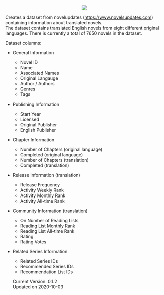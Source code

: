 <p align="center">
  <img src="https://user-images.githubusercontent.com/1130029/136163928-552ee3e4-9d9d-4394-8a90-fbec1753dee4.jpg" />
</p>

Creates a dataset from novelupdates (https://www.novelsupdates.com) containing information about translated novels.  
The dataset contains translated English novels from eight different original languages. There is currently a total of 7650 novels in the dataset.

Dataset columns:
* General Information
  * Novel ID
  * Name
  * Associated Names
  * Original Langauge	
  * Author / Authors
  * Genres
  * Tags
* Publishing Information
  * Start Year
  * Licensed
  * Original Publisher
  * English Publisher
* Chapter Information
  * Number of Chapters (original language)
  * Completed (original language)
  * Number of Chapters (translation)
  * Completed (translation)
* Release Information (translation)
  * Release Frequency
  * Activity Weekly Rank
  * Activity Monthly Rank
  * Activity All-time Rank
* Community Information (translation)
  * On Number of Reading Lists
  * Reading List Monthly Rank
  * Reading List All-time Rank
  * Rating
  * Rating Votes
* Related Series Information
  * Related Series IDs
  * Recommended Series IDs
  * Recommendation List IDs
  
  Current Version: 0.1.2  
  Updated on 2020-10-03

